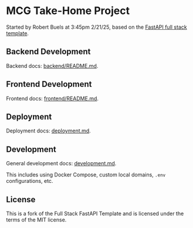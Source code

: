 # MCG Take-Home Project

Started by Robert Buels at 3:45pm 2/21/25, based on the [FastAPI full stack template](https://fastapi.tiangolo.com/project-generation/).

## Backend Development

Backend docs: [backend/README.md](./backend/README.md).

## Frontend Development

Frontend docs: [frontend/README.md](./frontend/README.md).

## Deployment

Deployment docs: [deployment.md](./deployment.md).

## Development

General development docs: [development.md](./development.md).

This includes using Docker Compose, custom local domains, `.env` configurations, etc.

## License

This is a fork of the Full Stack FastAPI Template and is licensed under the terms of the MIT license.
